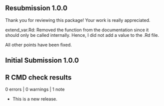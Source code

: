 ## Resubmission 1.0.0
Thank you for reviewing this package! Your work is really appreciated.

extend_var.Rd: Removed the function from the documentation since it should only be called internally. Hence, I did not add a value to the .Rd file.

All other points have been fixed. 

## Initial Submission 1.0.0

## R CMD check results

0 errors | 0 warnings | 1 note

* This is a new release.
